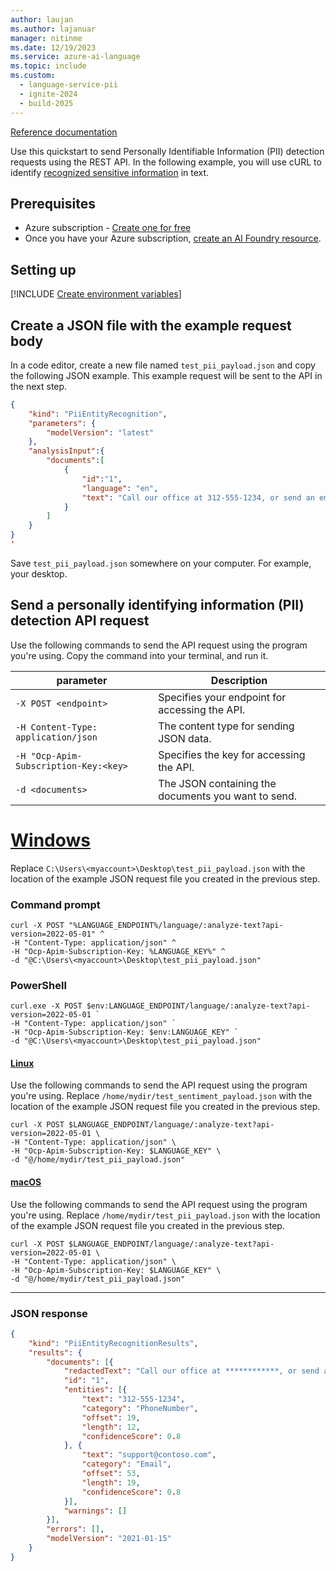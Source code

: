 ```yaml
---
author: laujan
ms.author: lajanuar
manager: nitinme
ms.date: 12/19/2023
ms.service: azure-ai-language
ms.topic: include
ms.custom:
  - language-service-pii
  - ignite-2024
  - build-2025
---
```


[Reference documentation](https://go.microsoft.com/fwlink/?linkid=2239169)

Use this quickstart to send Personally Identifiable Information (PII) detection requests using the REST API. In the following example, you will use cURL to identify [recognized sensitive information](../../concepts/entity-categories.md) in text.

## Prerequisites

* Azure subscription - [Create one for free](https://azure.microsoft.com/free/cognitive-services)
* Once you have your Azure subscription, [create an AI Foundry resource](../../../../../ai-services/multi-service-resource.md?pivots=azportal).

## Setting up

[!INCLUDE [Create environment variables](../../../includes/environment-variables.md)]

## Create a JSON file with the example request body

In a code editor, create a new file named `test_pii_payload.json` and copy the following JSON example. This example request will be sent to the API in the next step.

```json
{
    "kind": "PiiEntityRecognition",
    "parameters": {
        "modelVersion": "latest"
    },
    "analysisInput":{
        "documents":[
            {
                "id":"1",
                "language": "en",
                "text": "Call our office at 312-555-1234, or send an email to support@contoso.com"
            }
        ]
    }
}
'
```

Save `test_pii_payload.json` somewhere on your computer. For example, your desktop.  

## Send a personally identifying information (PII) detection API request

Use the following commands to send the API request using the program you're using. Copy the command into your terminal, and run it.

|parameter  |Description  |
|---------|---------|
|`-X POST <endpoint>`     | Specifies your endpoint for accessing the API.        |
|`-H Content-Type: application/json`     | The content type for sending JSON data.          |
|`-H "Ocp-Apim-Subscription-Key:<key>`    | Specifies the key for accessing the API.        |
|`-d <documents>`     | The JSON containing the documents you want to send.         |

# [Windows](#tab/windows)

 Replace `C:\Users\<myaccount>\Desktop\test_pii_payload.json` with the location of the example JSON request file you created in the previous step.

### Command prompt

```terminal
curl -X POST "%LANGUAGE_ENDPOINT%/language/:analyze-text?api-version=2022-05-01" ^
-H "Content-Type: application/json" ^
-H "Ocp-Apim-Subscription-Key: %LANGUAGE_KEY%" ^
-d "@C:\Users\<myaccount>\Desktop\test_pii_payload.json"
```

### PowerShell

```terminal
curl.exe -X POST $env:LANGUAGE_ENDPOINT/language/:analyze-text?api-version=2022-05-01 `
-H "Content-Type: application/json" `
-H "Ocp-Apim-Subscription-Key: $env:LANGUAGE_KEY" `
-d "@C:\Users\<myaccount>\Desktop\test_pii_payload.json"
```

#### [Linux](#tab/linux)

Use the following commands to send the API request using the program you're using. Replace `/home/mydir/test_sentiment_payload.json` with the location of the example JSON request file you created in the previous step.

```terminal
curl -X POST $LANGUAGE_ENDPOINT/language/:analyze-text?api-version=2022-05-01 \
-H "Content-Type: application/json" \
-H "Ocp-Apim-Subscription-Key: $LANGUAGE_KEY" \
-d "@/home/mydir/test_pii_payload.json"
```

#### [macOS](#tab/macos)

Use the following commands to send the API request using the program you're using. Replace `/home/mydir/test_pii_payload.json` with the location of the example JSON request file you created in the previous step.

```terminal
curl -X POST $LANGUAGE_ENDPOINT/language/:analyze-text?api-version=2022-05-01 \
-H "Content-Type: application/json" \
-H "Ocp-Apim-Subscription-Key: $LANGUAGE_KEY" \
-d "@/home/mydir/test_pii_payload.json"
```

---

### JSON response

```json
{
	"kind": "PiiEntityRecognitionResults",
	"results": {
		"documents": [{
			"redactedText": "Call our office at ************, or send an email to *******************",
			"id": "1",
			"entities": [{
				"text": "312-555-1234",
				"category": "PhoneNumber",
				"offset": 19,
				"length": 12,
				"confidenceScore": 0.8
			}, {
				"text": "support@contoso.com",
				"category": "Email",
				"offset": 53,
				"length": 19,
				"confidenceScore": 0.8
			}],
			"warnings": []
		}],
		"errors": [],
		"modelVersion": "2021-01-15"
	}
}
```
